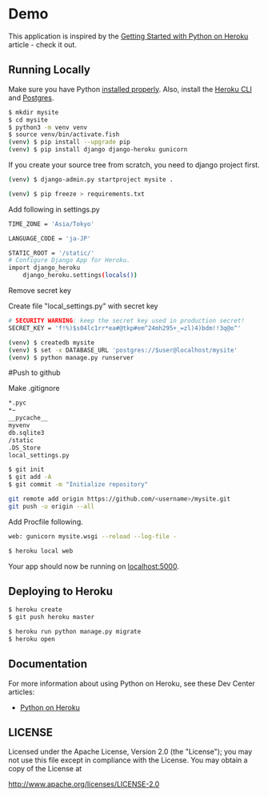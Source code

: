#  Demo

This application is inspired by the [Getting Started with Python on Heroku](https://devcenter.heroku.com/articles/getting-started-with-python) article - check it out.  

## Running Locally  

Make sure you have Python [installed properly](http://install.python-guide.org). Also, install the [Heroku CLI](https://devcenter.heroku.com/articles/heroku-cli) and [Postgres](https://devcenter.heroku.com/articles/heroku-postgresql#local-setup).  

```sh
$ mkdir mysite
$ cd mysite
$ python3 -m venv venv
$ source venv/bin/activate.fish
(venv) $ pip install --upgrade pip
(venv) $ pip install django django-heroku gunicorn
```
If you create your source tree from scratch, you need to django project first.
```sh
(venv) $ django-admin.py startproject mysite .
```

```sh
(venv) $ pip freeze > requirements.txt
```

Add following in settings.py  

```sh
TIME_ZONE = 'Asia/Tokyo'

LANGUAGE_CODE = 'ja-JP'

STATIC_ROOT = '/static/'
# Configure Django App for Heroku.
import django_heroku
    django_heroku.settings(locals())
```
Remove secret key

Create file "local_settings.py" with secret key
```sh
# SECURITY WARNING: keep the secret key used in production secret!
SECRET_KEY = 'f!%)$s04lc1rr*ea#@tkp#em^24mh295+_=zl)4)bdm!!3q@o^'
```


```sh
(venv) $ createdb mysite
(venv) $ set -x DATABASE_URL 'postgres://$user@localhost/mysite'
(venv) $ python manage.py runserver
```


#Push to github

Make .gitignore  

```sh
*.pyc
*~
__pycache__
myvenv
db.sqlite3
/static
.DS_Store
local_settings.py
```

```sh
$ git init
$ git add -A
$ git commit -m "Initialize repository"

git remote add origin https://github.com/<username>/mysite.git
git push -u origin --all
````


Add Procfile following.  

```sh
web: gunicorn mysite.wsgi --reload --log-file -
```



```sh
$ heroku local web
```

Your app should now be running on [localhost:5000](http://localhost:5000/).

## Deploying to Heroku

```sh
$ heroku create
$ git push heroku master

$ heroku run python manage.py migrate
$ heroku open
```

## Documentation

For more information about using Python on Heroku, see these Dev Center articles:

- [Python on Heroku](https://devcenter.heroku.com/categories/python)

## LICENSE

Licensed under the Apache License, Version 2.0 (the "License");
you may not use this file except in compliance with the License.
You may obtain a copy of the License at

http://www.apache.org/licenses/LICENSE-2.0

